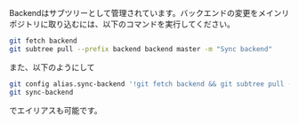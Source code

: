 Backendはサブツリーとして管理されています。バックエンドの変更をメインリポジトリに取り込むには、以下のコマンドを実行してください。

```bash
git fetch backend
git subtree pull --prefix backend backend master -m "Sync backend"
```

また、以下のようにして

```bash
git config alias.sync-backend '!git fetch backend && git subtree pull --prefix backend backend master -m "Sync backend"'
git sync-backend
```

でエイリアスも可能です。

